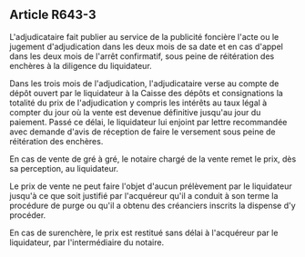 Article R643-3
----
L'adjudicataire fait publier au service de la publicité foncière l'acte ou le
jugement d'adjudication dans les deux mois de sa date et en cas d'appel dans les
deux mois de l'arrêt confirmatif, sous peine de réitération des enchères à la
diligence du liquidateur.

Dans les trois mois de l'adjudication, l'adjudicataire verse au compte de dépôt
ouvert par le liquidateur à la Caisse des dépôts et consignations la totalité du
prix de l'adjudication y compris les intérêts au taux légal à compter du jour où
la vente est devenue définitive jusqu'au jour du paiement. Passé ce délai, le
liquidateur lui enjoint par lettre recommandée avec demande d'avis de réception
de faire le versement sous peine de réitération des enchères.

En cas de vente de gré à gré, le notaire chargé de la vente remet le prix, dès
sa perception, au liquidateur.

Le prix de vente ne peut faire l'objet d'aucun prélèvement par le liquidateur
jusqu'à ce que soit justifié par l'acquéreur qu'il a conduit à son terme la
procédure de purge ou qu'il a obtenu des créanciers inscrits la dispense d'y
procéder.

En cas de surenchère, le prix est restitué sans délai à l'acquéreur par le
liquidateur, par l'intermédiaire du notaire.
